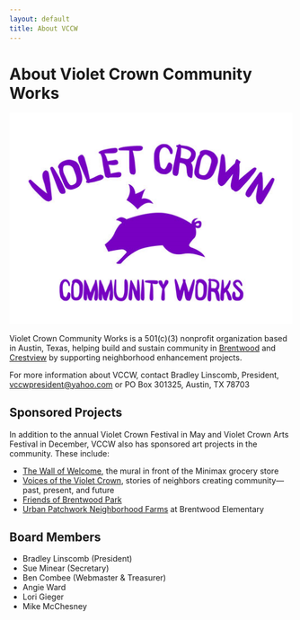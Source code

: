 ```yaml
---
layout: default
title: About VCCW
---
```

# About Violet Crown Community Works

<img src="img/vccw-small-2014.png" class="img-responsive well">

Violet Crown Community Works is a 501(c)(3) nonprofit organization based in
Austin, Texas, helping build and sustain community in
[Brentwood](http://brentwoodaustin.blogspot.com/) and
[Crestview](http://www.crestviewna.org/) by supporting neighborhood
enhancement projects.

For more information about VCCW, contact Bradley Linscomb, President,
[vccwpresident@yahoo.com](mailto:vccwpresident@yahoo.com) or PO Box 301325,
Austin, TX 78703

## Sponsored Projects

In addition to the annual Violet Crown Festival in May and Violet Crown Arts Festival in
December, VCCW also  has sponsored art projects in the community.  These include:

* [The Wall of Welcome](wall.html), the mural in front of the Minimax grocery store
* [Voices of the Violet Crown](voices.html), stories of neighbors creating community—past, present, and future
* [Friends of Brentwood Park](http://friendsofbrentwoodpark.org/)
* [Urban Patchwork Neighborhood Farms](http://urbanpatchwork.org/) at Brentwood Elementary

## Board Members

* Bradley Linscomb (President)
* Sue Minear (Secretary)
* Ben Combee (Webmaster & Treasurer)
* Angie Ward
* Lori Gieger
* Mike McChesney
